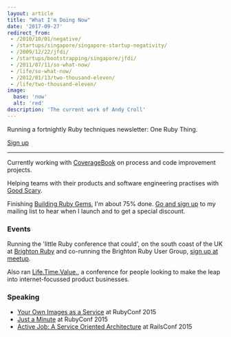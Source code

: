 ```yaml
---
layout: article
title: "What I'm Doing Now"
date: '2017-09-27'
redirect_from:
 - /2010/10/01/negative/
 - /startups/singapore/singapore-startup-negativity/
 - /2009/12/22/jfdi/
 - /startups/bootstrapping/singapore/jfdi/
 - /2011/07/11/so-what-now/
 - /life/so-what-now/
 - /2012/01/13/two-thousand-eleven/
 - /life/two-thousand-eleven/
image:
  base: 'now'
  alt: 'red'
description: 'The current work of Andy Croll'
---
```


Running a fortnightly Ruby techniques newsletter: One Ruby Thing.

<a href="https://onerubything.com" class="btn btn-outline-danger">Sign up</a>

-----

Currently working with [CoverageBook](https://coveragebook.com) on process and code improvement projects.

Helping teams with their products and software engineering practises with [Good Scary](http://goodscary.com).

Finishing [Building Ruby Gems](/building-ruby-gems/), I'm about 75% done. [Go and sign up](/building-ruby-gems/) to my mailing list to hear when I launch and to get a special discount.

### Events

Running the 'little Ruby conference that could', on the south coast of the UK at [Brighton Ruby](http://brightonruby.com) and co-running the Brighton Ruby User Group, [sign up at meetup](http://www.meetup.com/Brighton-Ruby-Group/).

Also ran [Life.Time.Value.](http://ltvconf.com), a conference for people looking to make the leap into internet-focussed product businesses.

### Speaking

* [Your Own Images as a Service](http://confreaks.tv/videos/rubyconf2015-your-own-images-as-a-service) at RubyConf 2015
* [Just a Minute](http://confreaks.tv/videos/rubyconf2015-just-a-ruby-minute) at RubyConf 2015
* [Active Job: A Service Oriented Architecture](http://confreaks.tv/videos/railsconf2015-activejob-a-service-oriented-architecture) at RailsConf 2015
